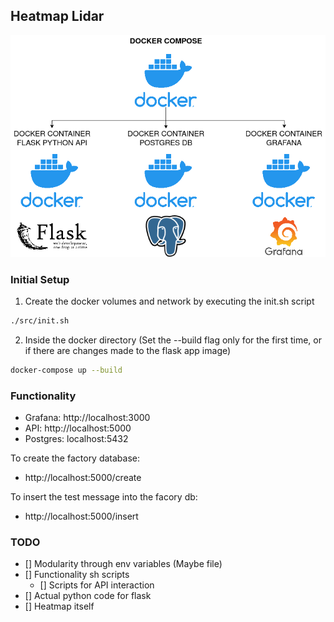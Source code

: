 ## Heatmap Lidar

![General services architecture](docs/img/LidarHeatmapArch.png)

### Initial Setup

1. Create the docker volumes and network by executing the init.sh script
  ```bash
  ./src/init.sh
  ```
2. Inside the docker directory (Set the --build flag only for the first time, or if there are changes made to the flask app image)
  ```bash
  docker-compose up --build
  ```

### Functionality

- Grafana: http://localhost:3000
- API: http://localhost:5000
- Postgres: localhost:5432

To create the factory database:
- http://localhost:5000/create

To insert the test message into the facory db:
- http://localhost:5000/insert

### TODO
- [] Modularity through env variables (Maybe file)
- [] Functionality sh scripts
  + [] Scripts for API interaction
- [] Actual python code for flask
- [] Heatmap itself
